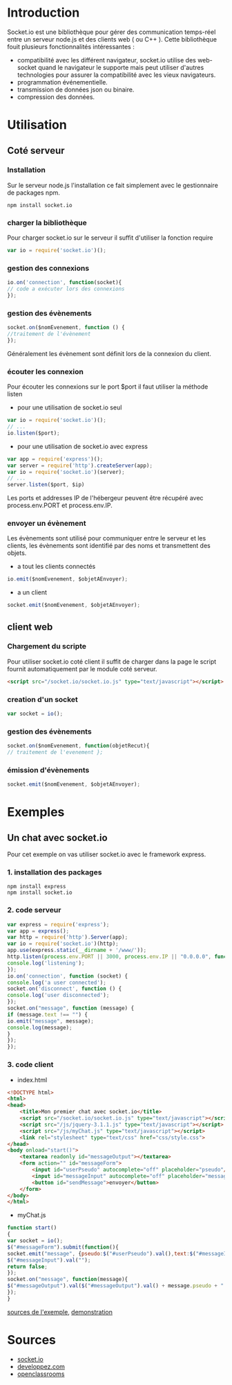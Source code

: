 # Introduction
Socket.io est une bibliothèque pour gérer des communication temps-réel entre un serveur node.js et des clients web ( ou C++ ).
Cette bibliothèque fouit plusieurs fonctionnalités intéressantes :
- compatibilité avec les différent navigateur, socket.io utilise des web-socket quand le navigateur le supporte mais peut utiliser d'autres technologies pour assurer la compatibilité avec les vieux navigateurs.
- programmation événementielle.
- transmission de données json ou binaire.
- compression des données.
# Utilisation
## Coté serveur
### Installation
Sur le serveur node.js l'installation ce fait simplement avec le gestionnaire de packages npm.
```
npm install socket.io
```
### charger la bibliothèque
Pour charger socket.io sur le serveur il suffit d'utiliser la fonction require
```js
var io = require('socket.io')();
```
### gestion des connexions
```js
io.on('connection', function(socket){
// code a exécuter lors des connexions
});
```
### gestion des évènements
```js
socket.on($nomEvenement, function () {
//traitement de l'évènement
});
```
Généralement les évènement sont définit lors de la connexion du client.
### écouter les connexion
Pour écouter les connexions sur le port $port il faut utiliser la méthode listen
- pour une utilisation de socket.io seul
```js
var io = require('socket.io')();
// ...
io.listen($port);
```
- pour une utilisation de socket.io avec express
```js
var app = require('express')();
var server = require('http').createServer(app);
var io = require('socket.io')(server);
// ...
server.listen($port, $ip)
```
Les ports et addresses IP de l'hébergeur peuvent être récupéré avec process.env.PORT et process.env.IP.
### envoyer un évènement
Les évènements sont utilisé pour communiquer entre le serveur et les clients, les évènements sont identifié par des noms et transmettent des objets.
- a tout les clients connectés
```js
io.emit($nomEvenement, $objetAEnvoyer);
```
- a un client
```js
socket.emit($nomEvenement, $objetAEnvoyer);
```
## client web
### Chargement du scripte
Pour utiliser socket.io coté client il suffit de charger dans la page le script fournit automatiquement par le module coté serveur.

```html
<script src="/socket.io/socket.io.js" type="text/javascript"></script>
```

### creation d'un socket
```js
var socket = io();
```
### gestion des évènements
```js
socket.on($nomEvenement, function(objetRecut){
// traitement de l'evenement };
```
### émission d'évènements
```js
socket.emit($nomEvenement, $objetAEnvoyer);
```
# Exemples
## Un chat avec socket.io
Pour cet exemple on vas utiliser socket.io avec le framework express.
### 1. installation des packages
```
npm install express
npm install socket.io
```
### 2. code serveur
```js
var express = require('express');
var app = express();
var http = require('http').Server(app);
var io = require('socket.io')(http);
app.use(express.static(__dirname + '/www/'));
http.listen(process.env.PORT || 3000, process.env.IP || "0.0.0.0", function () {
console.log('listening');
});
io.on('connection', function (socket) {
console.log('a user connected');
socket.on('disconnect', function () {
console.log('user disconnected');
});
socket.on("message", function (message) {
if (message.text !== "") {
io.emit("message", message);
console.log(message);
}
});
});
```
### 3. code client
- index.html
```html
<!DOCTYPE html>
<html>
<head>
    <title>Mon premier chat avec socket.io</title>
    <script src="/socket.io/socket.io.js" type="text/javascript"></script>
    <script src="/js/jquery-3.1.1.js" type="text/javascript"></script>
    <script src="/js/myChat.js" type="text/javascript"></script>
    <link rel="stylesheet" type="text/css" href="css/style.css">
</head>
<body onload="start()">
    <textarea readonly id="messageOutput"></textarea>
    <form action="" id="messageForm">
        <input id="userPseudo" autocomplete="off" placeholder="pseudo"/>
        <input id="messageInput" autocomplete="off" placeholder="message"/>
        <button id="sendMessage">envoyer</button>
    </form>
</body>
</html>
```
- myChat.js
```js
function start()
{
var socket = io();
$("#messageForm").submit(function(){
socket.emit("message", {pseudo:$("#userPseudo").val(),text:$("#messageInput").val()});
$("#messageInput").val("");
return false;
});
socket.on("message", function(message){
$("#messageOutput").val($("#messageOutput").val() + message.pseudo + " : " + message.text + "\n");
});
}
```
[sources de l'exemple](https://github.com/JHilleri/socket.ioExemple1), 
[demonstration](https://socket-io-exemple.herokuapp.com/)
# Sources
- [socket.io](http://socket.io/)
- [developpez.com](http://atinux.developpez.com/tutoriels/javascript/debuter-avec-socket-io/)
- [openclassrooms](https://openclassrooms.com/courses/des-applications-ultra-rapides-avec-node-js)
